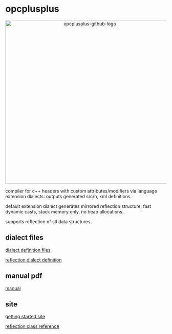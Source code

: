 # opcplusplus
<p style="text-align: center;">
<img width="512" height="512" alt="opcplusplus-github-logo" src="https://github.com/user-attachments/assets/e219d10c-30c1-4edf-b971-44773ad636b3" />
</p>

compiler for c++ headers with custom attributes/modifiers via language extension dialects: outputs generated src/h, xml definitions.

default extension dialect generates mirrored reflection structure, fast dynamic casts, stack memory only, no heap allocations.

supports reflection of stl data structures.


## dialect files

[dialect definition files](opcplusplus/Distribution/opcpp/dialects/)

[reflection dialect definition](opcplusplus/Distribution/opcpp/dialects/opc++dialect.doh)


## manual pdf

[manual](opcplusplus/Documentation/Manual/Manual.pdf)

## site

[getting started site](http://opcpp.com)

[reflection class reference](http://opcpp.com/documentation/docs/html)
